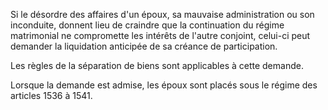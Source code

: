   
Si le désordre des affaires d'un époux, sa mauvaise administration ou son inconduite, donnent lieu de craindre que la continuation du régime matrimonial ne compromette les intérêts de l'autre conjoint, celui-ci peut demander la liquidation anticipée de sa créance de participation.   

  
Les règles de la séparation de biens sont applicables à cette demande.   

  
Lorsque la demande est admise, les époux sont placés sous le régime des articles 1536 à 1541.  
